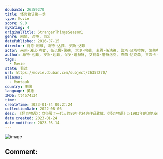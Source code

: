 ```yaml
---
doubanId: 26359270
title: 怪奇物语第一季
type: Movie
score: 9.0
myRating: 4
originalTitle: StrangerThingsSeason1
genre: 剧情, 恐怖, 奇幻
datePublished: 2016-07-15
director: 肖恩·利维, 马特·达菲, 罗斯·达菲
actor: 米莉·波比·布朗, 薇诺娜·瑞德, 大卫·哈伯, 菲恩·伍法德, 伽塔·马塔拉佐, 凯莱布·麦克劳克林, 娜塔莉·戴尔, 查理·希顿, 卡拉·布欧诺, 马修·莫迪恩, 乔·基瑞, 罗布·摩根, 约翰·雷诺兹, 乔·克里斯特, 诺亚·施纳普, 马克·斯达格, 兰德尔·, 托比亚斯·耶利内克, 苏珊·沙尔霍布·拉金, 凯萨琳·戴尔, 安妮斯顿·普莱斯, 婷斯莉·普莱斯, 佩顿·威奇, 罗斯·帕特里奇, 艾米·穆林斯, 克里斯·沙利文, 朗·罗格, 休·, 罗伯特·沃克·布兰乔德, 香农·珀瑟, 斯特凡妮·巴特勒, 尤赖亚·谢尔顿, 艾米·西米茨, 贝瑟妮·安妮·林德, 切尔西·塔尔玛琪, 蔡斯·斯托克斯, 迈尔斯·穆森登, 琳达·康, 杰基·达拉斯
author: 马特·达菲, 罗斯·达菲, 保罗·迪赫特, 艾莉森·塔特洛克, 杰西·尼克森, 杰西卡·梅克伦堡, 贾斯汀·多布尔
tags:
  - Movie
state: 看过
url: https://movie.douban.com/subject/26359270/
aliases:
  - Montauk
country: 美国
language: 英语
IMDb: tt4574334
time: 
createTime: 2023-01-24 00:27:24
collectionDate: 2022-08-06
desc: 《怪奇物语》：向征服了一代人的80年代经典作品致敬。《怪奇物语》以1983年的印第安纳州为背景，一个小男孩莫名其妙地消失了。当朋友、家人和当地警察寻找答案时，他们都被卷入一个非同寻常的谜团，其...
date created: 2023-01-24
date modified: 2023-03-14
---
```


![image](p2364206200.jpg)

Comment:
---
